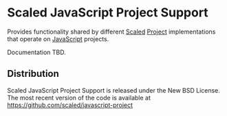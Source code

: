 # Scaled JavaScript Project Support

Provides functionality shared by different [Scaled](https://github.com/scaled/scaled)
[Project](https://github.com/scaled/project-service) implementations that operate on
[JavaScript](https://en.wikipedia.org/wiki/JavaScript) projects.

Documentation TBD.

## Distribution

Scaled JavaScript Project Support is released under the New BSD License. The most recent version of the
code is available at https://github.com/scaled/javascript-project
